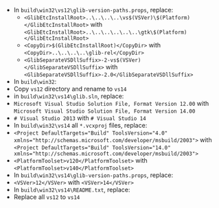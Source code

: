  * In `build\win32\vs12\glib-version-paths.props`, replace:
	* `<GlibEtcInstallRoot>..\..\..\..\vs$(VSVer)\$(Platform)</GlibEtcInstallRoot>` with
`<GlibEtcInstallRoot>..\..\..\..\..\..\gtk\$(Platform)</GlibEtcInstallRoot>`
	* `<CopyDir>$(GlibEtcInstallRoot)</CopyDir>` with
`<CopyDir>..\..\..\..\glib-rel</CopyDir>`
	* `<GlibSeparateVSDllSuffix>-2-vs$(VSVer)</GlibSeparateVSDllSuffix>` with
`<GlibSeparateVSDllSuffix>-2.0</GlibSeparateVSDllSuffix>`
 * In `build\win32`:
  * Copy `vs12` directory and rename to `vs14`
 * in `build\win32\vs14\glib.sln`, replace:
  * `Microsoft Visual Studio Solution File, Format Version 12.00` with
    `Microsoft Visual Studio Solution File, Format Version 14.00`
  * `# Visual Studio 2013` with
    `# Visual Studio 14`
 * In `build\win32\vs14` all `*.vcxproj` files, replace:
  * `<Project DefaultTargets="Build" ToolsVersion="4.0" xmlns="http://schemas.microsoft.com/developer/msbuild/2003">` with
    `<Project DefaultTargets="Build" ToolsVersion="14.0" xmlns="http://schemas.microsoft.com/developer/msbuild/2003">`
  * `<PlatformToolset>v120</PlatformToolset>` with
    `<PlatformToolset>v140</PlatformToolset>`
 * In `build\win32\vs14\glib-version-paths.props`, replace:
  * `<VSVer>12</VSVer>` with
    `<VSVer>14</VSVer>`
 * In `build\win32\vs14\README.txt`, replace:
  * Replace all `vs12` to `vs14`